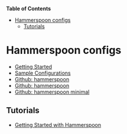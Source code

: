 <!-- START doctoc generated TOC please keep comment here to allow auto update -->
<!-- DON'T EDIT THIS SECTION, INSTEAD RE-RUN doctoc TO UPDATE -->
**Table of Contents**

- [Hammerspoon configs](#hammerspoon-configs)
  - [Tutorials](#tutorials)

<!-- END doctoc generated TOC please keep comment here to allow auto update -->

# Hammerspoon configs

- [Getting Started](http://www.hammerspoon.org/go/)
- [Sample Configurations](https://github.com/Hammerspoon/hammerspoon/wiki/Sample-Configurations)
- [Github: hammerspoon](https://github.com/rkalis/dotfiles/tree/master/hammerspoon)
- [Github: hammerspoon](https://git.teknik.io/Wolfe/dotfiles/src/branch/master/hammerspoon/.hammerspoon/init.lua)
- [Github: hammerspoon minimal](https://github.com/aleks/hammerspoon-dotfiles)

## Tutorials

- [Getting Started with Hammerspoon](https://www.hammerspoon.org/go)
